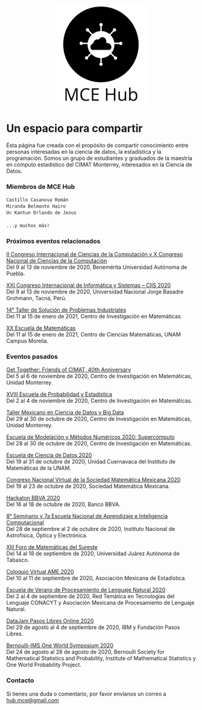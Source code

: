 <p align="center">
  <img src="./mcehub_logo2.png" alt="logocentrado"/>
</p>


# Un espacio para compartir

Ésta página fue creada con el propósito de compartir conocimiento entre personas interesadas en la ciencia de datos, la estadística y la programación.
Somos un grupo de estudiantes y graduados de la maestría en cómputo estadístico del CIMAT Monterrey, interesados en la Ciencia de Datos.

### Miembros de MCE Hub


```markdown
Castillo Casanova Román
Miranda Belmonte Hairo 
Uc Kantun Orlando de Jesus

...y muchos más!
```

### Próximos eventos relacionados

[II Congreso Internacional de Ciencias de la Computación y X Congreso Nacional de Ciencias de la Computación](https://conacic.siycise.org/)\
Del 9 al 13 de noviembre de 2020, Benemérita Universidad Autónoma de Puebla.

[XXI Congreso Internacional de Informática y Sistemas – CIIS 2020](https://www.ciistacna.com/2020/)\
Del 9 al 13 de noviembre de 2020, Universidad Nacional Jorge Basadre Grohmann, Tacná, Perú.

[14° Taller de Solución de Problemas Industriales](http://spi.eventos.cimat.mx/)\
Del 11 al 15 de enero de 2021, Centro de Investigación en Matemáticas.

[XX Escuela de Matemáticas](http://matmor.unam.mx/eventos/escuela2021/)\
Del 11 al 15 de enero de 2021, Centro de Ciencias Matemáticas, UNAM Campus Morelia.

### Eventos pasados

[Get Together: Friends of CIMAT, 40th Anniversary](http://friendsofcimat.eventos.cimat.mx/)\
Del 5 al 6 de noviembre de 2020, Centro de Investigación en Matemáticas, Unidad Monterrey.

[XVIII Escuela de Probabilidad y Estadística](http://epe2020.eventos.cimat.mx/)\
Del 2 al 4 de noviembre de 2020, Centro de Investigación en Matemáticas.

[Taller Mexicano en Ciencia de Datos y Big Data](http://tallercdbd.eventos.cimat.mx/node/1508/)\
Del 29 al 30 de octubre de 2020, Centro de Investigación en Matemáticas, Unidad Monterrey.

[Escuela de Modelación y Métodos Numéricos 2020: Supercómputo](http://modelacion2020.eventos.cimat.mx/)\
Del 28 al 30 de octubre de 2020, Centro de Investigación en Matemáticas.

[Escuela de Ciencia de Datos 2020](http://www.matcuer.unam.mx/cienciasdatos)\
Del 19 al 31 de octubre de 2020, Unidad Cuernavaca del Instituto de Matemáticas de la UNAM.

[Congreso Nacional Virtual de la Sociedad Matemática Mexicana 2020](https://www.smm.org.mx/congreso)\
Del 19 al 23 de octubre de 2020, Sociedad Matemática Mexicana.

[Hackaton BBVA 2020](https://openinnovation.bbva.com/es/evento/hackathon-bbva-2020)\
Del 16 al 18 de octubre de 2020, Banco BBVA.

[8° Seminario y 7a Escuela Nacional de Aprendizaje e Inteligencia Computacional](https://ccc.inaoep.mx/SNAIC/2020/index.html)\
Del 28 de septiembre al 2 de octubre de 2020, Instituto Nacional de Astrofísica, Óptica y Electrónica.

[XIII Foro de Matemáticas del Sureste](http://congresos.ujat.mx/foromatematicas/)\
Del 14 al 18 de septiembre de 2020, Universidad Juárez Autónoma de Tabasco.

[Coloquio Virtual AME 2020](https://www.coloquio.amestad.mx/)\
Del 10 al 11 de septiembre de 2020, Asociación Mexicana de Estadística.

[Escuela de Verano de Procesamiento de Lenguaje Natural 2020](https://ampln.github.io/escuelaverano2020)\
Del 2 al 4 de septiembre de 2020, Red Temática en Tecnologías del Lenguaje CONACYT y Asociación Mexicana de Procesamiento de Lenguaje Natural.

[DataJam Pasos Libres Online 2020](https://www.ibm.com/events/co/es/datajam/)\
Del 29 de agosto al 4 de septiembre de 2020, IBM y Fundación Pasos Libres.

[Bernoulli-IMS One World Symposium 2020](https://www.worldsymposium2020.org/home)\
Del 24 de agosto al 28 de agosto de 2020, Bernoulli Society for Mathematical Statistics and Probability, Institute of Mathematical Statistics y  One World Probability Project.




### Contacto

Si tienes una duda o comentario, por favor envíanos un correo a [hub.mce@gmail.com](https://www.gmail.com)

